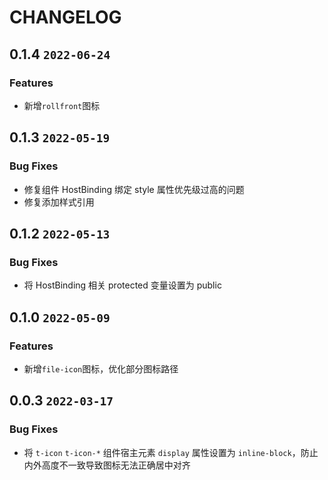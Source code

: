 # CHANGELOG

## 0.1.4 `2022-06-24`

### Features

- 新增`rollfront`图标

## 0.1.3 `2022-05-19`

### Bug Fixes

- 修复组件 HostBinding 绑定 style 属性优先级过高的问题
- 修复添加样式引用

## 0.1.2 `2022-05-13`

### Bug Fixes

- 将 HostBinding 相关 protected 变量设置为 public

## 0.1.0 `2022-05-09`

### Features

- 新增`file-icon`图标，优化部分图标路径

## 0.0.3 `2022-03-17`

### Bug Fixes

- 将 `t-icon` `t-icon-*` 组件宿主元素 `display` 属性设置为 `inline-block`，防止内外高度不一致导致图标无法正确居中对齐
